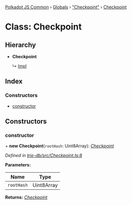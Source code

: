 [Polkadot JS Common](../README.md) › [Globals](../globals.md) › ["Checkpoint"](../modules/_checkpoint_.md) › [Checkpoint](_checkpoint_.checkpoint.md)

# Class: Checkpoint

## Hierarchy

* **Checkpoint**

  ↳ [Impl](_impl_.impl.md)

## Index

### Constructors

* [constructor](_checkpoint_.checkpoint.md#constructor)

## Constructors

###  constructor

\+ **new Checkpoint**(`rootHash`: Uint8Array): *[Checkpoint](_checkpoint_.checkpoint.md)*

*Defined in [trie-db/src/Checkpoint.ts:8](https://github.com/polkadot-js/common/blob/cfdf629b/packages/trie-db/src/Checkpoint.ts#L8)*

**Parameters:**

Name | Type |
------ | ------ |
`rootHash` | Uint8Array |

**Returns:** *[Checkpoint](_checkpoint_.checkpoint.md)*

